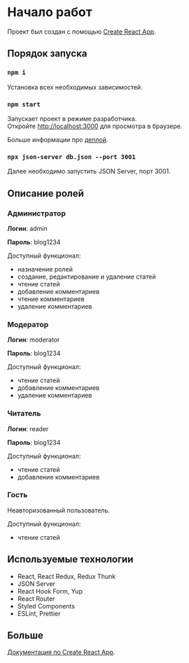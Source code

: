 # Начало работ

Проект был создан с помощью [Create React App](https://github.com/facebook/create-react-app).

## Порядок запуска

### `npm i`

Установка всех необходимых зависимостей.

### `npm start`

Запускает проект в режиме разработчика. \
Откройте [http://localhost:3000](http://localhost:3000) для просмотра в браузере.

Больше информации про [деплой](https://facebook.github.io/create-react-app/docs/deployment).

### `npx json-server db.json --port 3001`

Далее необходимо запустить JSON Server, порт 3001.

## Описание ролей
### Администратор
__Логин__: admin

__Пароль__: blog1234

Доступный функционал:
* назначение ролей
* создание, редактирование и удаление статей
* чтение статей
* добавление комментариев
* чтение комментариев
* удаление комментариев

### Модератор
__Логин__: moderator

__Пароль__: blog1234

Доступный функционал:
* чтение статей
* добавление комментариев
* удаление комментариев

### Читатель
__Логин__: reader

__Пароль__: blog1234

Доступный функционал:
* чтение статей
* добавление комментариев

### Гость
Неавторизованный пользователь.

Доступный функционал:
* чтение статей

## Используемые технологии
* React, React Redux, Redux Thunk
* JSON Server 
* React Hook Form, Yup 
* React Router
* Styled Components
* ESLint, Prettier


## Больше

[Документация по Create React App](https://facebook.github.io/create-react-app/docs/getting-started).

